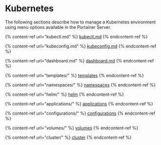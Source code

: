 # Kubernetes

The following sections describe how to manage a Kubernetes environment using menu options available in the Portainer Server.

{% content-ref url="kubectl.md" %}
[kubectl.md](kubectl.md)
{% endcontent-ref %}

{% content-ref url="kubeconfig.md" %}
[kubeconfig.md](kubeconfig.md)
{% endcontent-ref %}

{% content-ref url="dashboard.md" %}
[dashboard.md](dashboard.md)
{% endcontent-ref %}

{% content-ref url="templates/" %}
[templates](templates/)
{% endcontent-ref %}

{% content-ref url="namespaces/" %}
[namespaces](namespaces/)
{% endcontent-ref %}

{% content-ref url="helm/" %}
[helm](helm/)
{% endcontent-ref %}

{% content-ref url="applications/" %}
[applications](applications/)
{% endcontent-ref %}

{% content-ref url="configurations/" %}
[configurations](configurations/)
{% endcontent-ref %}

{% content-ref url="volumes/" %}
[volumes](volumes/)
{% endcontent-ref %}

{% content-ref url="cluster/" %}
[cluster](cluster/)
{% endcontent-ref %}

